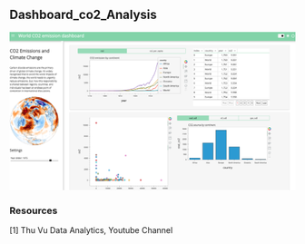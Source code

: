 ## Dashboard_co2_Analysis

![image](https://github.com/granados-pastrana/dashboard_co2_analysis/blob/main/dashboard.png?raw=true)


### Resources

[1] Thu Vu Data Analytics, Youtube Channel
